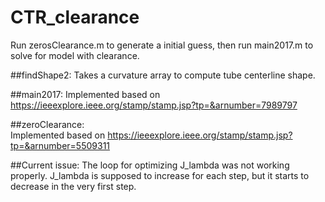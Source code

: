 # CTR_clearance
Run zerosClearance.m to generate a initial guess, then run main2017.m to solve for model with clearance.

##findShape2: 
Takes a curvature array to compute tube centerline shape.

##main2017: 
Implemented based on https://ieeexplore.ieee.org/stamp/stamp.jsp?tp=&arnumber=7989797

##zeroClearance:  
Implemented based on https://ieeexplore.ieee.org/stamp/stamp.jsp?tp=&arnumber=5509311

##Current issue: 
The loop for optimizing J_lambda was not working properly. J_lambda is supposed to increase for each step, but it starts to decrease in the very first step.
